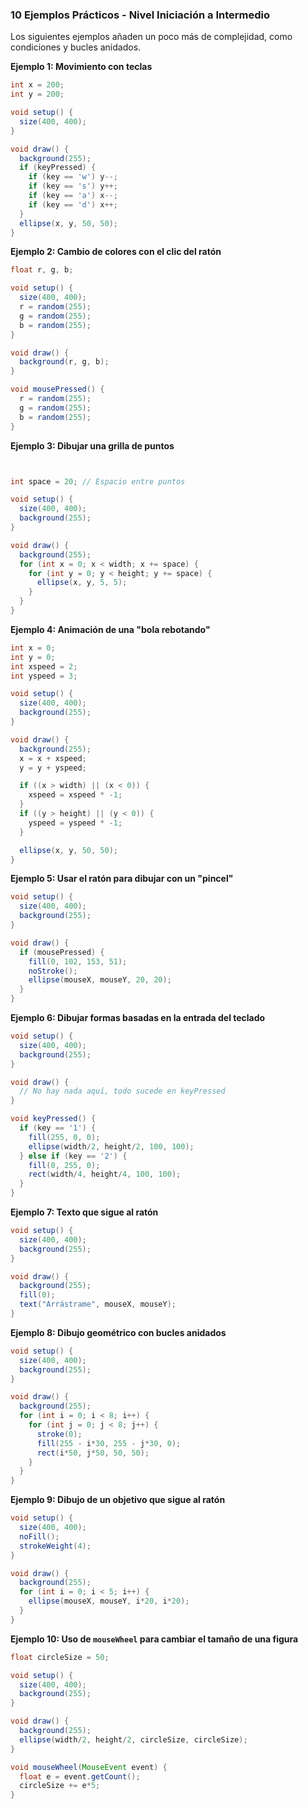 
### 10 Ejemplos Prácticos - Nivel Iniciación a Intermedio

Los siguientes ejemplos añaden un poco más de complejidad, como condiciones y bucles anidados.

**Ejemplo 1: Movimiento con teclas**
```java
int x = 200;
int y = 200;

void setup() {
  size(400, 400);
}

void draw() {
  background(255);
  if (keyPressed) {
    if (key == 'w') y--;
    if (key == 's') y++;
    if (key == 'a') x--;
    if (key == 'd') x++;
  }
  ellipse(x, y, 50, 50);
}
```

**Ejemplo 2: Cambio de colores con el clic del ratón**
```java
float r, g, b;

void setup() {
  size(400, 400);
  r = random(255);
  g = random(255);
  b = random(255);
}

void draw() {
  background(r, g, b);
}

void mousePressed() {
  r = random(255);
  g = random(255);
  b = random(255);
}
```

**Ejemplo 3: Dibujar una grilla de puntos**
```java


int space = 20; // Espacio entre puntos

void setup() {
  size(400, 400);
  background(255);
}

void draw() {
  background(255);
  for (int x = 0; x < width; x += space) {
    for (int y = 0; y < height; y += space) {
      ellipse(x, y, 5, 5);
    }
  }
}
```

**Ejemplo 4: Animación de una "bola rebotando"**
```java
int x = 0;
int y = 0;
int xspeed = 2;
int yspeed = 3;

void setup() {
  size(400, 400);
  background(255);
}

void draw() {
  background(255);
  x = x + xspeed;
  y = y + yspeed;

  if ((x > width) || (x < 0)) {
    xspeed = xspeed * -1;
  }
  if ((y > height) || (y < 0)) {
    yspeed = yspeed * -1;
  }

  ellipse(x, y, 50, 50);
}
```

**Ejemplo 5: Usar el ratón para dibujar con un "pincel"**
```java
void setup() {
  size(400, 400);
  background(255);
}

void draw() {
  if (mousePressed) {
    fill(0, 102, 153, 51);
    noStroke();
    ellipse(mouseX, mouseY, 20, 20);
  }
}
```

**Ejemplo 6: Dibujar formas basadas en la entrada del teclado**
```java
void setup() {
  size(400, 400);
  background(255);
}

void draw() {
  // No hay nada aquí, todo sucede en keyPressed
}

void keyPressed() {
  if (key == '1') {
    fill(255, 0, 0);
    ellipse(width/2, height/2, 100, 100);
  } else if (key == '2') {
    fill(0, 255, 0);
    rect(width/4, height/4, 100, 100);
  }
}
```

**Ejemplo 7: Texto que sigue al ratón**
```java
void setup() {
  size(400, 400);
  background(255);
}

void draw() {
  background(255);
  fill(0);
  text("Arrástrame", mouseX, mouseY);
}
```

**Ejemplo 8: Dibujo geométrico con bucles anidados**
```java
void setup() {
  size(400, 400);
  background(255);
}

void draw() {
  background(255);
  for (int i = 0; i < 8; i++) {
    for (int j = 0; j < 8; j++) {
      stroke(0);
      fill(255 - i*30, 255 - j*30, 0);
      rect(i*50, j*50, 50, 50);
    }
  }
}
```

**Ejemplo 9: Dibujo de un objetivo que sigue al ratón**
```java
void setup() {
  size(400, 400);
  noFill();
  strokeWeight(4);
}

void draw() {
  background(255);
  for (int i = 0; i < 5; i++) {
    ellipse(mouseX, mouseY, i*20, i*20);
  }
}
```

**Ejemplo 10: Uso de `mouseWheel` para cambiar el tamaño de una figura**
```java
float circleSize = 50;

void setup() {
  size(400, 400);
  background(255);
}

void draw() {
  background(255);
  ellipse(width/2, height/2, circleSize, circleSize);
}

void mouseWheel(MouseEvent event) {
  float e = event.getCount();
  circleSize += e*5;
}
```

